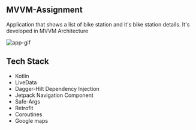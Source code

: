 ## MVVM-Assignment

Application that shows a list of bike station and it's bike station details.
It's developed in MVVM Architecture

![app-gif](https://user-images.githubusercontent.com/28884625/194803268-171bde35-5ecb-4314-b6d9-f1eacc99db86.gif)

## Tech Stack

- Kotlin
- LiveData
- Dagger-Hilt Dependency Injection
- Jetpack Navigation Component
- Safe-Args
- Retrofit
- Coroutines
- Google maps

